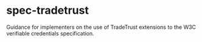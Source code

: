 # spec-tradetrust
Guidance for implementers on the use of TradeTrust extensions to the W3C verifiable credentials specification.
